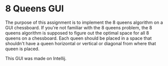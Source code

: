 # 8 Queens GUI
The purpose of this assignment is to implement the 8 queens algorithm on a GUI chessboard.
If you're not familiar with the 8 queens problem, the 8 queens algorithm is supposed to figure out the optimal space for all 8 queens on a chessboard. Each queen should be placed in a space that shouldn't have a queen horizontal or vertical or diagonal from where that queen is placed.

This GUI was made on Intellij.
